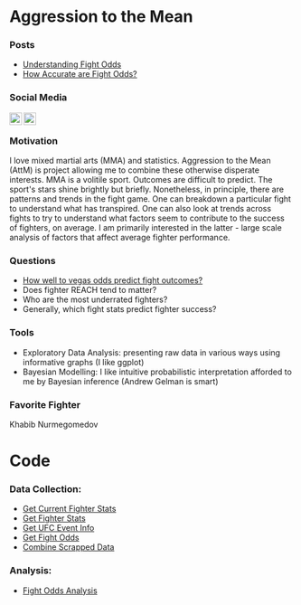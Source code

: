# Aggression to the Mean

### Posts

* [Understanding Fight Odds](https://aggression-to-the-mean.github.io/AttM/For-The-People/understanding_fight_odds.html)
* [How Accurate are Fight Odds?](https://aggression-to-the-mean.github.io/AttM/For-The-People/how_accurate_are_fight_odds.html)

### Social Media

[<img align="left" alt="AttM_stats | Twitter" width="22px" src="https://cdn.jsdelivr.net/npm/simple-icons@v3/icons/twitter.svg" />][twitter]
[<img align="left" alt="aggressiontothemean | Instagram" width="22px" src="https://cdn.jsdelivr.net/npm/simple-icons@v3/icons/instagram.svg" />][instagram]

<br />

### Motivation

I love mixed martial arts (MMA) and statistics. Aggression to the Mean (AttM) is project allowing me to combine these otherwise disperate interests. MMA is a volitile sport. Outcomes are difficult to predict. The sport's stars shine brightly but briefly. Nonetheless, in principle, there are patterns and trends in the fight game. One can breakdown a particular fight to understand what has transpired. One can also look at trends across fights to try to understand what factors seem to contribute to the success of fighters, on average. I am primarily interested in the latter - large scale analysis of factors that affect average fighter performance.

### Questions

- [How well to vegas odds predict fight outcomes?](https://aggression-to-the-mean.github.io/AttM/For-The-People/how_accurate_are_fight_odds.html)
- Does fighter REACH tend to matter?
- Who are the most underrated fighters?
- Generally, which fight stats predict fighter success? 

### Tools

- Exploratory Data Analysis: presenting raw data in various ways using informative graphs (I like ggplot)
- Bayesian Modelling: I like intuitive probabilistic interpretation afforded to me by Bayesian inference (Andrew Gelman is smart)

### Favorite Fighter

Khabib Nurmegomedov 

# Code 

### Data Collection:

* [Get Current Fighter Stats](https://aggression-to-the-mean.github.io/AttM/Data-Collection/get_current_fighter_stats.html)
* [Get Fighter Stats](https://aggression-to-the-mean.github.io/AttM/Data-Collection/get_fighter_stats.html)
* [Get UFC Event Info](https://aggression-to-the-mean.github.io/AttM/Data-Collection/get_event_info.html)
* [Get Fight Odds](https://aggression-to-the-mean.github.io/AttM/Data-Collection/get_fight_odds.html)
* [Combine Scrapped Data](https://aggression-to-the-mean.github.io/AttM/Data-Collection/combine_scraped_data.html)

### Analysis:

* [Fight Odds Analysis](https://aggression-to-the-mean.github.io/AttM/Analysis/fight_odds_analysis.html)


[twitter]: https://twitter.com/AttM_stats
[instagram]: https://www.instagram.com/aggressiontothemean/
